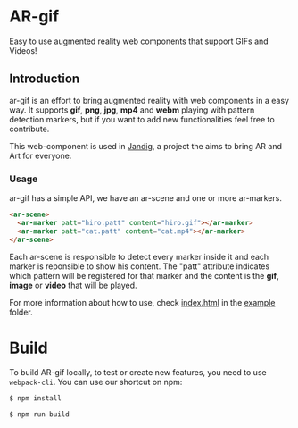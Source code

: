 # AR-gif
Easy to use augmented reality web components that support GIFs and Videos!

## Introduction

ar-gif is an effort to bring augmented reality with web components in a easy way. It supports **gif**, **png**, **jpg**, **mp4** and **webm** playing with pattern detection markers, but if you want to add new functionalities feel free to contribute.

This web-component is used in [Jandig](https://github.com/memeLab/Jandig), a project the aims to bring AR and Art for everyone.

### Usage

ar-gif has a simple API, we have an ar-scene and one or more ar-markers.

```html
<ar-scene>
  <ar-marker patt="hiro.patt" content="hiro.gif"></ar-marker>
  <ar-marker patt="cat.patt" content="cat.mp4"></ar-marker>
</ar-scene>
```

Each ar-scene is responsible to detect every marker inside it and each marker is reponsible to show his content.
The "patt" attribute indicates which pattern will be registered for that marker and the content is the **gif**, **image** or **video** that will be played.

For more information about how to use, check [index.html](https://github.com/rodrigocam/ar-gif/blob/master/example/index.html) in the [example](https://github.com/rodrigocam/ar-gif/blob/master/example) folder.


# Build

To build AR-gif locally, to test or create new features, you need to use `webpack-cli`. You can use our shortcut on npm:
```bash
$ npm install

$ npm run build